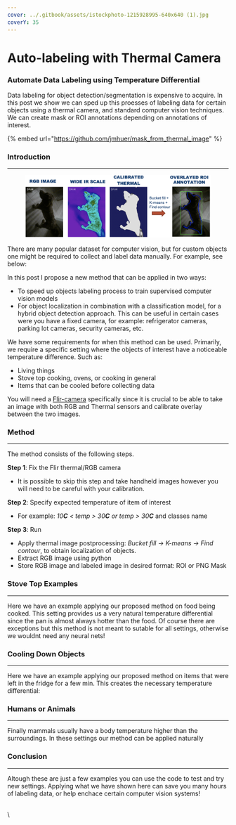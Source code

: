 ```yaml
---
cover: ../.gitbook/assets/istockphoto-1215928995-640x640 (1).jpg
coverY: 35
---
```


# Auto-labeling with Thermal Camera

### Automate Data Labeling using Temperature Differential

Data labeling for object detection/segmentation is expensive to acquire. In this post we show we can sped up this proesses of labeling data for certain objects using a thermal camera, and standard computer vision techniques. We can create mask or ROI annotations depending on annotations of interest.

{% embed url="https://github.com/jmhuer/mask_from_thermal_image" %}

### Introduction

***

<figure><img src="../.gitbook/assets/thermal.png" alt=""><figcaption></figcaption></figure>

There are many popular dataset for computer vision, but for custom objects one might be required to collect and label data manually. For example, see below:

In this post I propose a new method that can be applied in two ways:

* To speed up objects labeling process to train supervised computer vision models
* For object localization in combination with a classification model, for a hybrid object detection approach. This can be useful in certain cases were you have a fixed camera, for example: refrigerator cameras, parking lot cameras, security cameras, etc.

We have some requirements for when this method can be used. Primarily, we require a specific setting where the objects of interest have a noticeable temperature difference. Such as:

* Living things
* Stove top cooking, ovens, or cooking in general
* Items that can be cooled before collecting data

You will need a [Flir-camera](https://www.amazon.com/FLIR-ONE-Pro-Professional-Smartphones/dp/B072J49BX7/ref=sr\_1\_3?keywords=FLIR%2BInfrared%2BCamera\&qid=1641504646\&sr=8-3\&th=1) specifically since it is crucial to be able to take an image with both RGB and Thermal sensors and calibrate overlay between the two images.

### Method

***

The method consists of the following steps.

**Step 1**: Fix the Flir thermal/RGB camera

* It is possible to skip this step and take handheld images however you will need to be careful with your calibration.

**Step 2**: Specify expected temperature of item of interest

* For example: _10**C** < temp > 30**C** or temp > 30**C**_ and classes name

**Step 3**: Run

* Apply thermal image postprocessing: _Bucket fill -> K-means -> Find contour_, to obtain localization of objects.
* Extract RGB image using python
* Store RGB image and labeled image in desired format: ROI or PNG Mask

### Stove Top Examples

***

Here we have an example applying our proposed method on food being cooked. This setting provides us a very natural temperature differential since the pan is almost always hotter than the food. Of course there are exceptions but this method is not meant to sutable for all settings, otherwise we wouldnt need any neural nets!

### Cooling Down Objects

***

Here we have an example applying our proposed method on items that were left in the fridge for a few min. This creates the necessary temperature differential:

### Humans or Animals

***

Finally mammals usually have a body temperature higher than the surroundings. In these settings our method can be applied naturally

### Conclusion

***

Altough these are just a few examples you can use the code to test and try new settings. Applying what we have shown here can save you many hours of labeling data, or help enchace certain computer vision systems!

\
\
